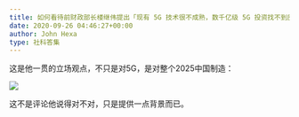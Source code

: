 ```yaml
---
title: 如何看待前财政部长楼继伟提出「现有 5G 技术很不成熟，数千亿级 5G 投资找不到应用场景」这一观点?
date: 2020-09-26 04:46:27+00:00
author: John Hexa
type: 社科答集
---
```

这是他一贯的立场观点，不只是对5G，是对整个2025中国制造：

![](https://pic4.zhimg.com/50/v2-70e3fd7e7ba0880e41a68ec9f7182eb8_hd.jpg?source=1940ef5c)  


这不是评论他说得对不对，只是提供一点背景而已。


